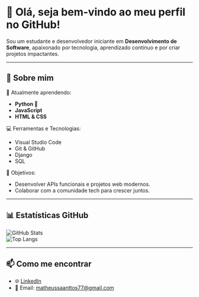 # 👋 Olá, seja bem-vindo ao meu perfil no GitHub!  

Sou um estudante e desenvolvedor iniciante em **Desenvolvimento de Software**, apaixonado por tecnologia, aprendizado contínuo e por criar projetos impactantes.

---

## 🚀 Sobre mim
🌱 Atualmente aprendendo:  
- **Python 🐍**  
- **JavaScript**  
- **HTML & CSS**

💻 Ferramentas e Tecnologias:  
- Visual Studio Code  
- Git & GitHub  
- Django  
- SQL  

🎯 Objetivos:  
- Desenvolver APIs funcionais e projetos web modernos.  
- Colaborar com a comunidade tech para crescer juntos.  

---

## 📊 Estatísticas GitHub  

![GitHub Stats](https://github-readme-stats.vercel.app/api?username=matheussantosdev13&show_icons=true&theme=radical)  
![Top Langs](https://github-readme-stats.vercel.app/api/top-langs/?username=SEUUSUARIO&layout=compact&theme=radical)

---

## 📫 Como me encontrar  
- 🌐 [LinkedIn](https://linkedin.com/in/matheussantos-tech)  
- 📧 Email: matheussaanttos77@gmail.com
